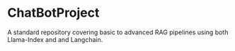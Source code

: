# ChatBotProject
A standard repository covering basic to advanced RAG pipelines using both Llama-Index and and Langchain. 

